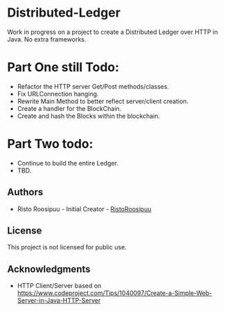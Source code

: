 # Distributed-Ledger

Work in progress on a project to create a Distributed Ledger over HTTP in Java. No extra frameworks. 

# Part One still Todo:

* Refactor the HTTP server Get/Post methods/classes. 
* Fix URLConnection hanging.
* Rewrite Main Method to better reflect server/client creation.
* Create a handler for the BlockChain.
* Create and hash the Blocks within the blockchain.

# Part Two todo:

* Continue to build the entire Ledger.
* TBD.

## Authors

* Risto Roosipuu - Initial Creator - [RistoRoosipuu](https://github.com/RistoRoosipuu)

## License

This project is not licensed for public use. 

## Acknowledgments

* HTTP Client/Server based on https://www.codeproject.com/Tips/1040097/Create-a-Simple-Web-Server-in-Java-HTTP-Server
